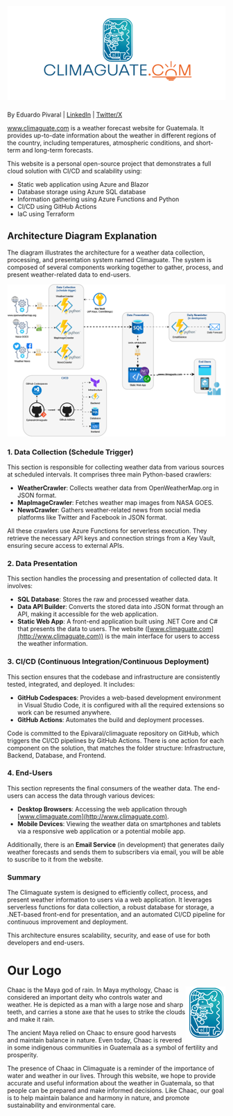 # ![Climaguate logo](/frontend/Client/wwwroot/images/logo.png)
By Eduardo Pivaral | <a href="https://www.linkedin.com/in/eduardo-pivaral/" target="_blank">LinkedIn</a> | <a href="https://x.com/Edu_Pivaral" target="_blank">Twitter/X</a>

<a href="https://climaguate.com/" target="_blank">www.climaguate.com</a> is a weather forecast website for Guatemala.
It provides up-to-date information about the weather in different regions of the country, including temperatures, atmospheric conditions, and short-term and long-term forecasts.

This website is a personal open-source project that demonstrates a full cloud solution with CI/CD and scalability using:
- Static web application using Azure and Blazor
- Database storage using Azure SQL database
- Information gathering using Azure Functions and Python
- CI/CD using GitHub Actions
- IaC using Terraform


## Architecture Diagram Explanation

The diagram illustrates the architecture for a weather data collection, processing, and presentation system named Climaguate. The system is composed of several components working together to gather, process, and present weather-related data to end-users. 

![Climaguate Architecture Diagram](climaguate.png)

### 1. Data Collection (Schedule Trigger)
This section is responsible for collecting weather data from various sources at scheduled intervals. It comprises three main Python-based crawlers:

- **WeatherCrawler**: Collects weather data from OpenWeatherMap.org in JSON format.
- **MapImageCrawler**: Fetches weather map images from NASA GOES.
- **NewsCrawler**: Gathers weather-related news from social media platforms like Twitter and Facebook in JSON format.

All these crawlers use Azure Functions for serverless execution. They retrieve the necessary API keys and connection strings from a Key Vault, ensuring secure access to external APIs.

### 2. Data Presentation
This section handles the processing and presentation of collected data. It involves:

- **SQL Database**: Stores the raw and processed weather data.
- **Data API Builder**: Converts the stored data into JSON format through an API, making it accessible for the web application.
- **Static Web App**: A front-end application built using .NET Core and C# that presents the data to users. The website ([www.climaguate.com](http://www.climaguate.com)) is the main interface for users to access the weather information.

### 3. CI/CD (Continuous Integration/Continuous Deployment)
This section ensures that the codebase and infrastructure are consistently tested, integrated, and deployed. It includes:

- **GitHub Codespaces**: Provides a web-based development environment in Visual Studio Code, it is configured with all the required extensions so work can be resumed anywhere.
- **GitHub Actions**: Automates the build and deployment processes.

Code is committed to the Epivaral/climaguate repository on GitHub, which triggers the CI/CD pipelines by GitHub Actions.
There is one action for each component on the solution, that matches the folder structure: Infrastructure, Backend, Database, and Frontend.

### 4. End-Users
This section represents the final consumers of the weather data. The end-users can access the data through various devices:

- **Desktop Browsers**: Accessing the web application through [www.climaguate.com](http://www.climaguate.com).
- **Mobile Devices**: Viewing the weather data on smartphones and tablets via a responsive web application or a potential mobile app.

Additionally, there is an **Email Service** (in development) that generates daily weather forecasts and sends them to subscribers via email, you will be able to suscribe to it from the website.

### Summary
The Climaguate system is designed to efficiently collect, process, and present weather information to users via a web application. It leverages serverless functions for data collection, a robust database for storage, a .NET-based front-end for presentation, and an automated CI/CD pipeline for continuous improvement and deployment. 

This architecture ensures scalability, security, and ease of use for both developers and end-users.


# Our Logo
<img src="/frontend/Client/wwwroot/images/chaac.png" alt="Image Description" align="right"/>
Chaac is the Maya god of rain. In Maya mythology, Chaac is considered an important deity who controls water and weather. He is depicted as a man with a large nose and sharp teeth, and carries a stone axe that he uses to strike the clouds and make it rain.

The ancient Maya relied on Chaac to ensure good harvests and maintain balance in nature. Even today, Chaac is revered in some indigenous communities in Guatemala as a symbol of fertility and prosperity.

The presence of Chaac in Climaguate is a reminder of the importance of water and weather in our lives. Through this website, we hope to provide accurate and useful information about the weather in Guatemala, so that people can be prepared and make informed decisions. 
Like Chaac, our goal is to help maintain balance and harmony in nature, and promote sustainability and environmental care.
